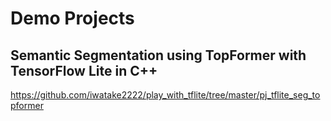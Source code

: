 # Demo Projects

## Semantic Segmentation using TopFormer with TensorFlow Lite in C++
https://github.com/iwatake2222/play_with_tflite/tree/master/pj_tflite_seg_topformer
